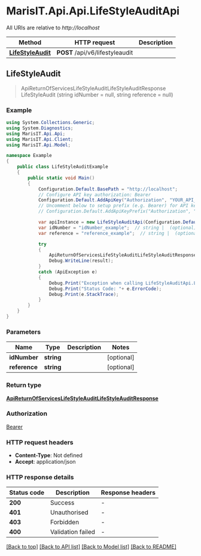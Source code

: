 # MarisIT.Api.Api.LifeStyleAuditApi

All URIs are relative to *http://localhost*

Method | HTTP request | Description
------------- | ------------- | -------------
[**LifeStyleAudit**](LifeStyleAuditApi.md#lifestyleaudit) | **POST** /api/v6/lifestyleaudit | 



## LifeStyleAudit

> ApiReturnOfServicesLifeStyleAuditLifeStyleAuditResponse LifeStyleAudit (string idNumber = null, string reference = null)



### Example

```csharp
using System.Collections.Generic;
using System.Diagnostics;
using MarisIT.Api.Api;
using MarisIT.Api.Client;
using MarisIT.Api.Model;

namespace Example
{
    public class LifeStyleAuditExample
    {
        public static void Main()
        {
            Configuration.Default.BasePath = "http://localhost";
            // Configure API key authorization: Bearer
            Configuration.Default.AddApiKey("Authorization", "YOUR_API_KEY");
            // Uncomment below to setup prefix (e.g. Bearer) for API key, if needed
            // Configuration.Default.AddApiKeyPrefix("Authorization", "Bearer");

            var apiInstance = new LifeStyleAuditApi(Configuration.Default);
            var idNumber = "idNumber_example";  // string |  (optional) 
            var reference = "reference_example";  // string |  (optional) 

            try
            {
                ApiReturnOfServicesLifeStyleAuditLifeStyleAuditResponse result = apiInstance.LifeStyleAudit(idNumber, reference);
                Debug.WriteLine(result);
            }
            catch (ApiException e)
            {
                Debug.Print("Exception when calling LifeStyleAuditApi.LifeStyleAudit: " + e.Message );
                Debug.Print("Status Code: "+ e.ErrorCode);
                Debug.Print(e.StackTrace);
            }
        }
    }
}
```

### Parameters


Name | Type | Description  | Notes
------------- | ------------- | ------------- | -------------
 **idNumber** | **string**|  | [optional] 
 **reference** | **string**|  | [optional] 

### Return type

[**ApiReturnOfServicesLifeStyleAuditLifeStyleAuditResponse**](ApiReturnOfServicesLifeStyleAuditLifeStyleAuditResponse.md)

### Authorization

[Bearer](../README.md#Bearer)

### HTTP request headers

- **Content-Type**: Not defined
- **Accept**: application/json


### HTTP response details
| Status code | Description | Response headers |
|-------------|-------------|------------------|
| **200** | Success |  -  |
| **401** | Unauthorised |  -  |
| **403** | Forbidden |  -  |
| **400** | Validation failed |  -  |

[[Back to top]](#)
[[Back to API list]](../README.md#documentation-for-api-endpoints)
[[Back to Model list]](../README.md#documentation-for-models)
[[Back to README]](../README.md)

